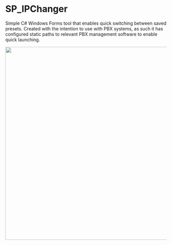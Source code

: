 # SP_IPChanger

Simple C# Windows Forms tool that enables quick switching between saved presets.
Created with the intention to use with PBX systems, as such it has configured static paths to relevant PBX management software to enable quick launching.

<img src="https://i.imgur.com/OYjS3nL.png" width="600" />

